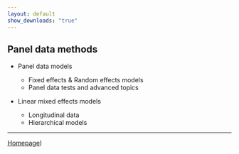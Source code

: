 ```yaml
---
layout: default
show_downloads: "true"
---
```


## Panel data methods

+ Panel data models
  + Fixed effects & Random effects models
  + Panel data tests and advanced topics

+ Linear mixed effects models
  + Longitudinal data
  + Hierarchical models


--- 

[Homepage](https://formanektomas.github.io/4EK417/))

